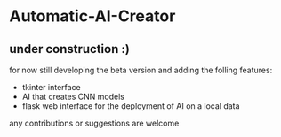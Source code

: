 # Automatic-AI-Creator

##  under construction :)


for now still developing the beta version and adding the folling features:
* tkinter interface
* AI that creates CNN models
* flask web interface for the deployment of AI on a local data

any contributions or suggestions are welcome 